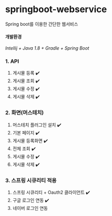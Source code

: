 # springboot-webservice
Spring boot를 이용한 간단한 웹서비스

#### 개발환경
_Intellij + Java 1.8 + Gradle + Spring Boot_

### 1. API
1) 게시물 등록 :heavy_check_mark:
2) 게시물 조회 :heavy_check_mark:
3) 게시물 수정 :heavy_check_mark:
4) 게시물 삭제 :heavy_check_mark:

### 2. 화면(머스테치)
1) 머스테치 플러그인 설치 :heavy_check_mark:
2) 기본 페이지 :heavy_check_mark:
3) 게시물 등록화면 :heavy_check_mark:
4) 전체 조회 :heavy_check_mark:
5) 게시물 수정 :heavy_check_mark:
6) 게시물 삭제 :heavy_check_mark:

### 3. 스프링 시큐리티 적용
1) 스프링 시큐리티 + Oauth2 클라이언트 :heavy_check_mark:
2) 구글 로그인 연동 :heavy_check_mark:
3) 네이버 로그인 연동


